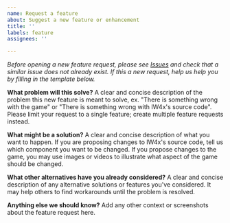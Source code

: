 ```yaml
---
name: Request a feature
about: Suggest a new feature or enhancement
title: ''
labels: feature
assignees: ''

---
```


_Before opening a new feature request, please see [Issues](https://github.com/iw4x/iw4x-client/issues) and check that a similar issue does not already exist.
If this a new request, help us help you by filling in the template below._

**What problem will this solve?**
A clear and concise description of the problem this new feature is meant to solve, ex. "There is something wrong with the game" or "There is something wrong with IW4x's source code".
Please limit your request to a single feature; create multiple feature requests instead.

**What might be a solution?**
A clear and concise description of what you want to happen. If you are proposing changes to IW4x's source code, tell us which component you want to be changed.
If you propose changes to the game, you may use images or videos to illustrate what aspect of the game should be changed.

**What other alternatives have you already considered?**
A clear and concise description of any alternative solutions or features you've considered.
It may help others to find workarounds until the problem is resolved.

**Anything else we should know?**
Add any other context or screenshots about the feature request here.
